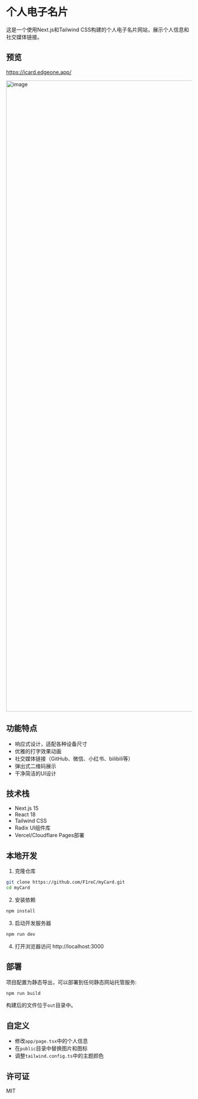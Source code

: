 # 个人电子名片

这是一个使用Next.js和Tailwind CSS构建的个人电子名片网站，展示个人信息和社交媒体链接。

## 预览

https://icard.edgeone.app/

<img width="1708" alt="image" src="https://github.com/user-attachments/assets/64396040-8a19-499f-9f68-aa3138a13d88" />



## 功能特点

- 响应式设计，适配各种设备尺寸
- 优雅的打字效果动画
- 社交媒体链接（GitHub、微信、小红书、bilibili等）
- 弹出式二维码展示
- 干净简洁的UI设计

## 技术栈

- Next.js 15
- React 18
- Tailwind CSS
- Radix UI组件库
- Vercel/Cloudflare Pages部署

## 本地开发

1. 克隆仓库
```bash
git clone https://github.com/F1reC/myCard.git
cd myCard
```

2. 安装依赖
```bash
npm install
```

3. 启动开发服务器
```bash
npm run dev
```

4. 打开浏览器访问 http://localhost:3000

## 部署

项目配置为静态导出，可以部署到任何静态网站托管服务:

```bash
npm run build
```

构建后的文件位于`out`目录中。

## 自定义

- 修改`app/page.tsx`中的个人信息
- 在`public`目录中替换图片和图标
- 调整`tailwind.config.ts`中的主题颜色

## 许可证

MIT 
